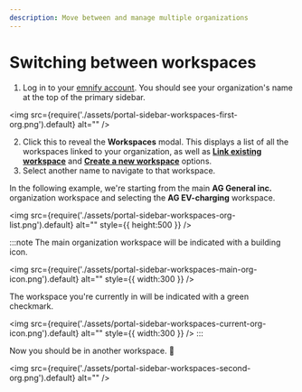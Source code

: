 ```yaml
---
description: Move between and manage multiple organizations
---
```


# Switching between workspaces

1. Log in to your [emnify account](https://portal.emnify.com/sign).
You should see your organization's name at the top of the primary sidebar.

<img
  src={require('./assets/portal-sidebar-workspaces-first-org.png').default}
  alt=""
/>

2. Click this to reveal the **Workspaces** modal.
This displays a list of all the workspaces linked to your organization, as well as [**Link existing workspace**](/how-tos/workspaces/link-existing) and [**Create a new workspace**](/how-tos/workspaces/create-new) options.
3. Select another name to navigate to that workspace.

In the following example, we're starting from the main **AG General inc.** organization workspace and selecting the **AG EV-charging** workspace.

<img
  src={require('./assets/portal-sidebar-workspaces-org-list.png').default}
  alt=""
  style={{ height:500 }}
/>

:::note
The main organization workspace will be indicated with a building icon.

<img
  src={require('./assets/portal-sidebar-workspaces-main-org-icon.png').default}
  alt=""
  style={{ width:300 }}
/>

The workspace you're currently in will be indicated with a green checkmark.

<img
  src={require('./assets/portal-sidebar-workspaces-current-org-icon.png').default}
  alt=""
  style={{ width:300 }}
/>
:::

Now you should be in another workspace. 🎉

<img
  src={require('./assets/portal-sidebar-workspaces-second-org.png').default}
  alt=""
/>
